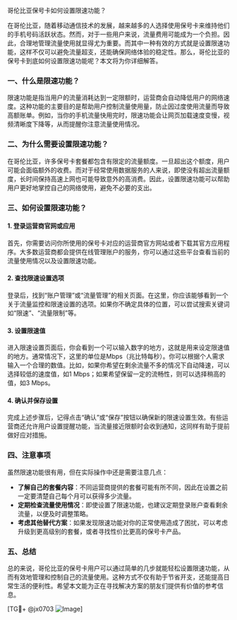 哥伦比亚保号卡如何设置限速功能？

在哥伦比亚，随着移动通信技术的发展，越来越多的人选择使用保号卡来维持他们的手机号码活跃状态。然而，对于一些用户来说，流量费用可能成为一个负担。因此，合理地管理流量使用就显得尤为重要。而其中一种有效的方式就是设置限速功能，这样不仅可以避免流量超支，还能确保网络体验的稳定性。那么，哥伦比亚的保号卡到底如何设置限速功能呢？本文将为你详细解答。

### 一、什么是限速功能？
限速功能是指当用户的流量消耗达到一定限额时，运营商会自动降低用户的网络速度。这种功能的主要目的是帮助用户控制流量使用量，防止因过度使用流量而导致高额账单。例如，当你的手机流量快用完时，限速功能会让网页加载速度变慢，视频清晰度下降等，从而提醒你注意流量使用情况。

### 二、为什么需要设置限速功能？
在哥伦比亚，许多保号卡套餐都包含有限定的流量额度。一旦超出这个额度，用户可能会面临额外的收费。而对于经常使用数据服务的人来说，即使没有超出流量额度，长时间保持高速上网也可能导致意外的高消费。因此，设置限速功能可以帮助用户更好地掌控自己的网络使用，避免不必要的支出。

### 三、如何设置限速功能？
#### 1. 登录运营商官网或应用
首先，你需要访问你所使用的保号卡对应的运营商官方网站或者下载其官方应用程序。大多数运营商都会提供在线管理账户的服务，你可以通过这些平台查看当前的流量使用情况以及设置限速功能。

#### 2. 查找限速设置选项
登录后，找到“账户管理”或“流量管理”的相关页面。在这里，你应该能够看到一个关于流量监控和限速设置的选项。如果你不确定具体的位置，可以尝试搜索关键词如“限速”、“流量限制”等。

#### 3. 设置限速值
进入限速设置页面后，你会看到一个可以输入数字的地方，这就是用来设定限速值的地方。通常情况下，这里的单位是Mbps（兆比特每秒）。你可以根据个人需求输入一个合理的数值。比如，如果你希望在剩余流量不多的情况下自动降速，可以选择较低的速度值，如1 Mbps；如果希望保留一定的流畅性，则可以选择稍高的值，如3 Mbps。

#### 4. 确认并保存设置
完成上述步骤后，记得点击“确认”或“保存”按钮以确保新的限速设置生效。有些运营商还允许用户设置提醒功能，当流量接近限额时会收到通知，这同样有助于提前做好应对措施。

### 四、注意事项
虽然限速功能很有用，但在实际操作中还是需要注意几点：
- **了解自己的套餐内容**：不同运营商提供的套餐可能有所不同，因此在设置之前一定要清楚自己每个月可以获得多少流量。
- **定期检查流量使用情况**：即使设置了限速功能，也建议定期登录账户查看剩余流量，以便及时调整策略。
- **考虑其他替代方案**：如果发现限速功能对你的正常使用造成了困扰，可以考虑升级到更高级别的套餐，或者寻找性价比更高的保号卡产品。

### 五、总结
总的来说，哥伦比亚的保号卡用户可以通过简单的几步就能轻松设置限速功能，从而有效地管理和控制自己的流量使用。这种方式不仅有助于节省开支，还能提高日常生活的便利性。希望本文能为正在寻找解决方案的朋友们提供有价值的参考信息。

[TG💪+ @jx0703 ![Image](https://github.com/user-attachments/assets/dbca1d08-cadb-493c-b0ec-ad6f7a83f270)]